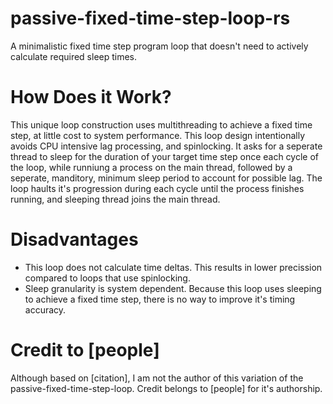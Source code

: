 # passive-fixed-time-step-loop-rs
A minimalistic fixed time step program loop that doesn't need to actively calculate required sleep times.

# How Does it Work?
This unique loop construction uses multithreading to achieve a fixed time step, at little cost to system performance. This loop design intentionally avoids CPU intensive lag processing, and spinlocking. It asks for a seperate thread to sleep for the duration of your target time step once each cycle of the loop, while runniung a process on the main thread, followed by a seperate, manditory, minimum sleep period to account for possible lag. The loop haults it's progression during each cycle until the process finishes running, and sleeping thread joins the main thread.

# Disadvantages
 - This loop does not calculate time deltas. This results in lower precission compared to loops that use spinlocking.
 - Sleep granularity is system dependent. Because this loop uses sleeping to achieve a fixed time step, there is no way to improve it's timing accuracy.

# Credit to [people]
Although based on [citation], I am not the author of this variation of the passive-fixed-time-step-loop. Credit belongs to [people] for it's authorship.

